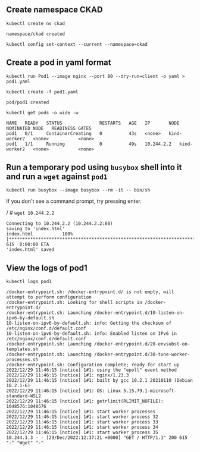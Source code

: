 ## Create namespace CKAD

`kubectl create ns ckad`

```
namespace/ckad created
```

`kubectl config set-context --current --namespace=ckad`

## Create a pod in yaml format 

`kubectl run Pod1 --image nginx --port 80 --dry-run=client -o yaml > pod1.yaml`


`kubectl create -f pod1.yaml`

```
pod/pod1 created
```


`kubectl get pods -o wide -w`

```
NAME   READY   STATUS              RESTARTS   AGE   IP       NODE           NOMINATED NODE   READINESS GATES
pod1   0/1     ContainerCreating   0          43s   <none>   kind-worker2   <none>           <none>
pod1   1/1     Running             0          49s   10.244.2.2   kind-worker2   <none>           <none>

```
## Run a temporary pod using `busybox` shell into it and run a `wget`  against `pod1`


`kubectl run busybox --image busybox --rm -it -- bin/sh`


If you don't see a command prompt, try pressing enter.

/ # `wget 10.244.2.2`
```
Connecting to 10.244.2.2 (10.244.2.2:80)
saving to 'index.html'
index.html           100% |*********************************************************************************************************************************************************************************************************************|   615  0:00:00 ETA
'index.html' saved

```

## View the logs of pod1


`kubectl logs pod1`

```
/docker-entrypoint.sh: /docker-entrypoint.d/ is not empty, will attempt to perform configuration
/docker-entrypoint.sh: Looking for shell scripts in /docker-entrypoint.d/
/docker-entrypoint.sh: Launching /docker-entrypoint.d/10-listen-on-ipv6-by-default.sh
10-listen-on-ipv6-by-default.sh: info: Getting the checksum of /etc/nginx/conf.d/default.conf
10-listen-on-ipv6-by-default.sh: info: Enabled listen on IPv6 in /etc/nginx/conf.d/default.conf
/docker-entrypoint.sh: Launching /docker-entrypoint.d/20-envsubst-on-templates.sh
/docker-entrypoint.sh: Launching /docker-entrypoint.d/30-tune-worker-processes.sh
/docker-entrypoint.sh: Configuration complete; ready for start up
2022/12/29 11:46:15 [notice] 1#1: using the "epoll" event method
2022/12/29 11:46:15 [notice] 1#1: nginx/1.23.3
2022/12/29 11:46:15 [notice] 1#1: built by gcc 10.2.1 20210110 (Debian 10.2.1-6) 
2022/12/29 11:46:15 [notice] 1#1: OS: Linux 5.15.79.1-microsoft-standard-WSL2
2022/12/29 11:46:15 [notice] 1#1: getrlimit(RLIMIT_NOFILE): 1048576:1048576
2022/12/29 11:46:15 [notice] 1#1: start worker processes
2022/12/29 11:46:15 [notice] 1#1: start worker process 32
2022/12/29 11:46:15 [notice] 1#1: start worker process 33
2022/12/29 11:46:15 [notice] 1#1: start worker process 34
2022/12/29 11:46:15 [notice] 1#1: start worker process 35
10.244.1.3 - - [29/Dec/2022:12:37:21 +0000] "GET / HTTP/1.1" 200 615 "-" "Wget" "-"
```
